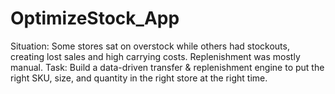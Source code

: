 # OptimizeStock_App
Situation: Some stores sat on overstock while others had stockouts, creating lost sales and high carrying costs. Replenishment was mostly manual.  Task: Build a data-driven transfer &amp; replenishment engine to put the right SKU, size, and quantity in the right store at the right time.
